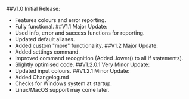 ##V1.0
Initial Release:
* Features colours and error reporting.
* Fully functional.
##V1.1
Major Update:
* Used info, error and success functions for reporting.
* Updated default aliases.
* Added custom "more" functionality.
##V1.2
Major Update:
* Added settings command.
* Improved command recognition (Added .lower() to all if statements).
* Slightly optimised code.
##V1.2.0.1
Very Minor Update:
* Updated input colours.
##V1.2.1
Minor Update:
* Added Changelog.md
* Checks for Windows system at startup.
* Linux/MacOS support may come later.
